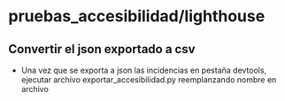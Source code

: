 # pruebas_accesibilidad/lighthouse

## Convertir el json exportado a csv

- Una vez que se exporta a json las incidencias en pestaña devtools, ejecutar archivo exportar_accesibilidad.py reemplanzando nombre en archivo
